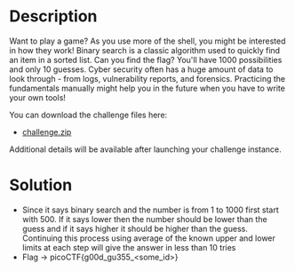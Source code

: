 # Description
Want to play a game? As you use more of the shell, you might be interested in how they work! Binary search is a classic algorithm used to quickly find an item in a sorted list. Can you find the flag? You'll have 1000 possibilities and only 10 guesses. Cyber security often has a huge amount of data to look through - from logs, vulnerability reports, and forensics. Practicing the fundamentals manually might help you in the future when you have to write your own tools! 

You can download the challenge files here:
- [challenge.zip](https://artifacts.picoctf.net/c_atlas/4/challenge.zip)

Additional details will be available after launching your challenge instance.

# Solution
- Since it says binary search and the number is from 1 to 1000 first start with 500. If it says lower then the number should be lower than the guess and if it says higher it should be higher than the guess. Continuing this process using average of the known upper and lower limits at each step will give the answer in less than 10 tries
- Flag -> picoCTF{g00d_gu355_<some_id>}